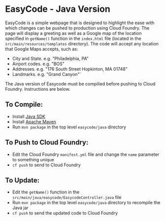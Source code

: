 EasyCode - Java Version
=

EasyCode is a simple webpage that is designed to highlight the ease with which changes can be pushed to production using Cloud Foundry. 
The page will display a greeting as well as a Google map of the location specified in `getName()` function in the `index.html` file (located in the `src/main/resources/templates` directory). The code 
will accept any location that Google Maps accepts, such as:

*	City and State. e.g. "Philadelphia, PA"
*	Airport codes. e.g. "BOS"
*	Addresses. e.g. "176 South Street Hopkinton, MA 01748"
*	Landmarks. e.g. "Grand Canyon"`

The Java version of Easycode must be compilied before pushing to Cloud Foundry. Instructions are below.

To Compile:
-
* Install [Java SDK](http://www.oracle.com/technetwork/java/javase/downloads/index.html)
* Install [Apache Maven](https://maven.apache.org/download.cgi)
* Run `mvn package` in the top level `easycode/java` directory

To Push to Cloud Foundry:
-
* Edit the Cloud Foundry `manifest.yml` file and change the `name` parameter to something unique
* `cf push` to send to Cloud Foundry

To Update:
-
* Edit the `getName()` function in the `src/main/java/easycode/EasycodeController.java` file 
* Run `mvn package` in the top level `easycode/java` directory to recompile the Java jar
* `cf push` to send the updated code to Cloud Foundry